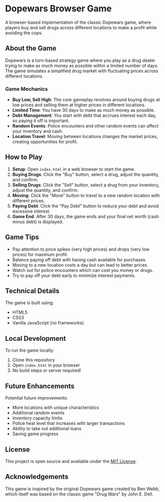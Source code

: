 # Dopewars Browser Game

A browser-based implementation of the classic Dopewars game, where players buy and sell drugs across different locations to make a profit while avoiding the cops.

## About the Game

Dopewars is a turn-based strategy game where you play as a drug dealer trying to make as much money as possible within a limited number of days. The game simulates a simplified drug market with fluctuating prices across different locations.

### Game Mechanics

- **Buy Low, Sell High**: The core gameplay revolves around buying drugs at low prices and selling them at higher prices in different locations.
- **Limited Time**: You have 30 days to make as much money as possible.
- **Debt Management**: You start with debt that accrues interest each day, so paying it off is important.
- **Random Events**: Police encounters and other random events can affect your inventory and cash.
- **Location Travel**: Moving between locations changes the market prices, creating opportunities for profit.

## How to Play

1. **Setup**: Open `index.html` in a web browser to start the game.
2. **Buying Drugs**: Click the "Buy" button, select a drug, adjust the quantity, and confirm.
3. **Selling Drugs**: Click the "Sell" button, select a drug from your inventory, adjust the quantity, and confirm.
4. **Moving**: Click the "Move" button to travel to a new random location with different prices.
5. **Paying Debt**: Click the "Pay Debt" button to reduce your debt and avoid excessive interest.
6. **Game End**: After 30 days, the game ends and your final net worth (cash minus debt) is displayed.

## Game Tips

- Pay attention to price spikes (very high prices) and drops (very low prices) for maximum profit.
- Balance paying off debt with having cash available for purchases.
- Moving to a new location costs a day but can lead to better prices.
- Watch out for police encounters which can cost you money or drugs.
- Try to pay off your debt early to minimize interest payments.

## Technical Details

The game is built using:
- HTML5
- CSS3
- Vanilla JavaScript (no frameworks)

## Local Development

To run the game locally:

1. Clone this repository
2. Open `index.html` in your browser
3. No build steps or server required!

## Future Enhancements

Potential future improvements:
- More locations with unique characteristics
- Additional random events
- Inventory capacity limits
- Police heat level that increases with larger transactions
- Ability to take out additional loans
- Saving game progress

## License

This project is open source and available under the [MIT License](LICENSE).

## Acknowledgements

This game is inspired by the original Dopewars game created by Ben Webb, which itself was based on the classic game "Drug Wars" by John E. Dell.
